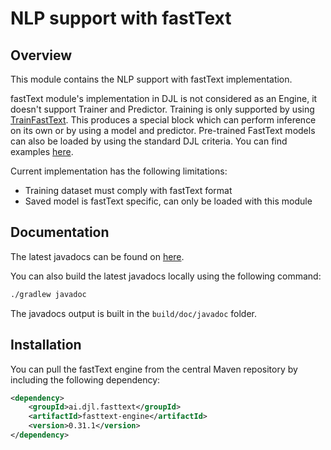 # NLP support with fastText

## Overview

This module contains the NLP support with fastText implementation.

fastText module's implementation in DJL is not considered as an Engine, it doesn't support Trainer and Predictor.
Training is only supported by using [TrainFastText](https://javadoc.io/doc/ai.djl.fasttext/fasttext-engine/latest/ai/djl/fasttext/TrainFastText.html).
This produces a special block which can perform inference on its own or by using a model and predictor.
Pre-trained FastText models can also be loaded by using the standard DJL criteria.
You can find examples [here](https://github.com/deepjavalibrary/djl/blob/master/extensions/fasttext/src/test/java/ai/djl/fasttext/CookingStackExchangeTest.java).

Current implementation has the following limitations:

- Training dataset must comply with fastText format
- Saved model is fastText specific, can only be loaded with this module

## Documentation

The latest javadocs can be found on [here](https://javadoc.io/doc/ai.djl.fasttext/fasttext-engine/latest/index.html).

You can also build the latest javadocs locally using the following command:

```sh
./gradlew javadoc
```
The javadocs output is built in the `build/doc/javadoc` folder.


## Installation
You can pull the fastText engine from the central Maven repository by including the following dependency:

```xml
<dependency>
    <groupId>ai.djl.fasttext</groupId>
    <artifactId>fasttext-engine</artifactId>
    <version>0.31.1</version>
</dependency>
```

